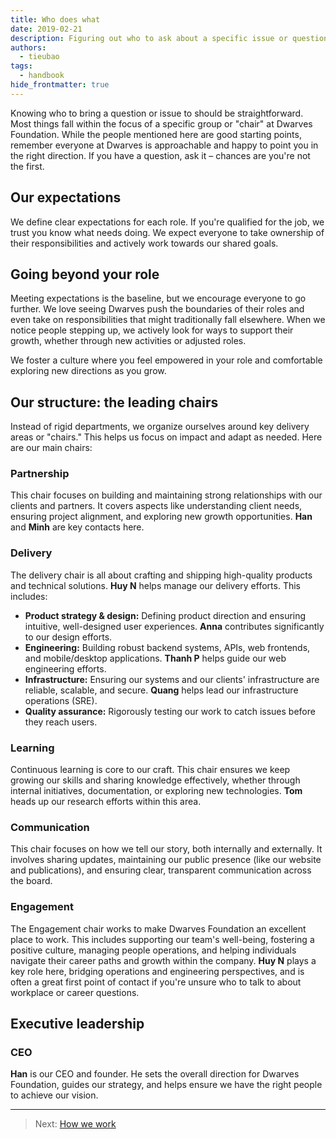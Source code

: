 ```yaml
---
title: Who does what
date: 2019-02-21
description: Figuring out who to ask about a specific issue or question shouldn't be a guessing game. This guide outlines our main areas of focus and who helps lead them.
authors: 
  - tieubao
tags: 
  - handbook
hide_frontmatter: true
---
```


Knowing who to bring a question or issue to should be straightforward. Most things fall within the focus of a specific group or "chair" at Dwarves Foundation. While the people mentioned here are good starting points, remember everyone at Dwarves is approachable and happy to point you in the right direction. If you have a question, ask it – chances are you're not the first.

## Our expectations

We define clear expectations for each role. If you're qualified for the job, we trust you know what needs doing. We expect everyone to take ownership of their responsibilities and actively work towards our shared goals.

## Going beyond your role

Meeting expectations is the baseline, but we encourage everyone to go further. We love seeing Dwarves push the boundaries of their roles and even take on responsibilities that might traditionally fall elsewhere. When we notice people stepping up, we actively look for ways to support their growth, whether through new activities or adjusted roles.

We foster a culture where you feel empowered in your role and comfortable exploring new directions as you grow.

## Our structure: the leading chairs

Instead of rigid departments, we organize ourselves around key delivery areas or "chairs." This helps us focus on impact and adapt as needed. Here are our main chairs:

### Partnership

This chair focuses on building and maintaining strong relationships with our clients and partners. It covers aspects like understanding client needs, ensuring project alignment, and exploring new growth opportunities. **Han** and **Minh** are key contacts here.

### Delivery

The delivery chair is all about crafting and shipping high-quality products and technical solutions. **Huy N** helps manage our delivery efforts. This includes:

* **Product strategy & design:** Defining product direction and ensuring intuitive, well-designed user experiences. **Anna** contributes significantly to our design efforts.
* **Engineering:** Building robust backend systems, APIs, web frontends, and mobile/desktop applications. **Thanh P** helps guide our web engineering efforts.
* **Infrastructure:** Ensuring our systems and our clients' infrastructure are reliable, scalable, and secure. **Quang** helps lead our infrastructure operations (SRE).
* **Quality assurance:** Rigorously testing our work to catch issues before they reach users.

### Learning

Continuous learning is core to our craft. This chair ensures we keep growing our skills and sharing knowledge effectively, whether through internal initiatives, documentation, or exploring new technologies. **Tom** heads up our research efforts within this area.

### Communication

This chair focuses on how we tell our story, both internally and externally. It involves sharing updates, maintaining our public presence (like our website and publications), and ensuring clear, transparent communication across the board.

### Engagement

The Engagement chair works to make Dwarves Foundation an excellent place to work. This includes supporting our team's well-being, fostering a positive culture, managing people operations, and helping individuals navigate their career paths and growth within the company. **Huy N** plays a key role here, bridging operations and engineering perspectives, and is often a great first point of contact if you're unsure who to talk to about workplace or career questions.

## Executive leadership

### CEO

**Han** is our CEO and founder. He sets the overall direction for Dwarves Foundation, guides our strategy, and helps ensure we have the right people to achieve our vision.

---

> Next: [How we work](how-we-work.md)
